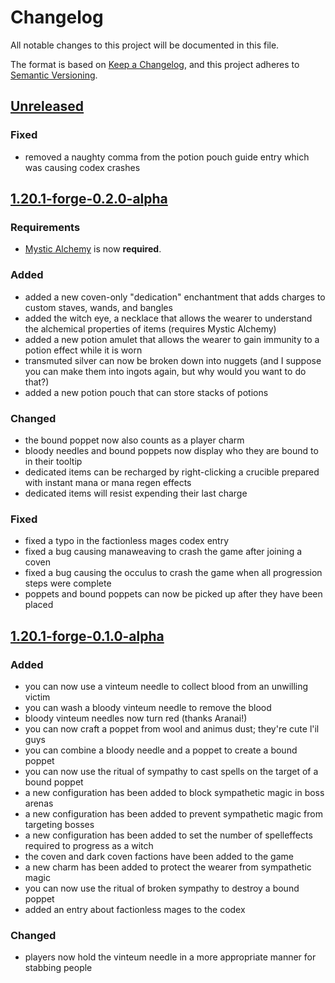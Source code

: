 # Changelog

All notable changes to this project will be documented in this file.

The format is based on [Keep a Changelog](https://keepachangelog.com/en/1.1.0/),
and this project adheres to [Semantic Versioning](https://semver.org/spec/v2.0.0.html).

## [Unreleased](https://github.com/SoSly/MNAWitchcraft/tree/1.20.1)
### Fixed
- removed a naughty comma from the potion pouch guide entry which was causing codex crashes

## [1.20.1-forge-0.2.0-alpha](https://github.com/SoSly/MnAWitchcraft/releases/tag/1.20.1-forge-0.2.0-alpha)
### Requirements
- [Mystic Alchemy](https://www.curseforge.com/minecraft/mc-mods/mystic-alchemy) is now **required**.

### Added
- added a new coven-only "dedication" enchantment that adds charges to custom staves, wands, and bangles
- added the witch eye, a necklace that allows the wearer to understand the alchemical properties of items (requires Mystic Alchemy)
- added a new potion amulet that allows the wearer to gain immunity to a potion effect while it is worn
- transmuted silver can now be broken down into nuggets (and I suppose you can make them into ingots again, but why would you want to do that?)
- added a new potion pouch that can store stacks of potions 

### Changed
- the bound poppet now also counts as a player charm
- bloody needles and bound poppets now display who they are bound to in their tooltip 
- dedicated items can be recharged by right-clicking a crucible prepared with instant mana or mana regen effects
- dedicated items will resist expending their last charge

### Fixed
- fixed a typo in the factionless mages codex entry
- fixed a bug causing manaweaving to crash the game after joining a coven
- fixed a bug causing the occulus to crash the game when all progression steps were complete
- poppets and bound poppets can now be picked up after they have been placed

## [1.20.1-forge-0.1.0-alpha](https://github.com/SoSly/MnAWitchcraft/releases/tag/1.20.1-forge-0.1.0-alpha)
### Added
- you can now use a vinteum needle to collect blood from an unwilling victim
- you can wash a bloody vinteum needle to remove the blood
- bloody vinteum needles now turn red (thanks Aranai!)
- you can now craft a poppet from wool and animus dust; they're cute l'il guys
- you can combine a bloody needle and a poppet to create a bound poppet
- you can now use the ritual of sympathy to cast spells on the target of a bound poppet
- a new configuration has been added to block sympathetic magic in boss arenas
- a new configuration has been added to prevent sympathetic magic from targeting bosses
- a new configuration has been added to set the number of spelleffects required to progress as a witch
- the coven and dark coven factions have been added to the game
- a new charm has been added to protect the wearer from sympathetic magic
- you can now use the ritual of broken sympathy to destroy a bound poppet
- added an entry about factionless mages to the codex

### Changed
- players now hold the vinteum needle in a more appropriate manner for stabbing people
